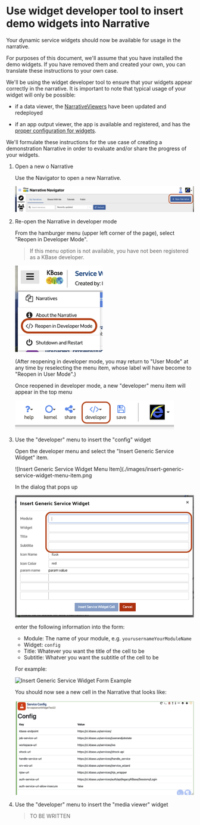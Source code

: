# Use widget developer tool to insert demo widgets into Narrative

Your dynamic service widgets should now be available for usage in the narrative.

For purposes of this document, we'll assume that you have installed the demo widgets. If
you have removed them and created your own, you can translate these instructions to your
own case.

We'll be using the widget developer tool to ensure that your widgets appear correctly in
the narrative. It is important to note that typical usage of your widget will only be
possible:

- if a data viewer, the [NarrativeViewers](./updating-narrative-viewers.md) have been
updated and redeployed

- if an app output viewer, the app is available and registered, and has the [proper
configuration for widgets](./configuring-apps.md).

We'll formulate these instructions for the use case of creating a demonstration
Narrative in order to evaluate and/or share the progress of your widgets.

1. Open a new o Narrative

    Use the Navigator to open a new Narrative.

    ![Navigator New Narrative Button](./images/navigator-new-narrative.png)

2. Re-open the Narrative in developer mode

    From the hamburger menu (upper left corner of the page), select "Reopen in Developer
    Mode".

    > If this menu option is not available, you have not been registered as a KBase
    > developer.

    ![Reopen in Developer Mode Menu](./images/reopen-in-developer-mode.png)

    (After reopening in developer mode, you may return to "User Mode" at any time by
    reselecting the menu item, whose label will have become to "Reopen in User Mode".)

    Once reopened in developer mode, a new "developer" menu item will appear in the top
    menu

    ![Developer Menu Item](./images/developer-menu-item.png)

3. Use the "developer" menu to insert the "config" widget

    Open the developer menu and select the "Insert Generic Service Widget" item.

    ![Insert Generic Service Widget Menu Item](./images/insert-generic-service-widget-menu-item.png

    In the dialog that pops up

    ![Insert Generic Service Widget Form](./images/insert-generic-service-widget-form.png)

    enter the following information into the form:

    - Module: The name of your module, e.g. `yourusernameYourModuleName`
    - Widget: `config`
    - Title: Whatever you want the title of the cell to be
    - Subtitle: Whatver you want the subtitle of the cell to be

    For example:

    ![Insert Generic Service Widget Form
    Example](./images/insert-generic-service-widget-form-example.png)

    You should now see a new cell in the Narrative that looks like:

    ![Service Widget Cell with Config Widget](./images/config-service-widget-cell.png)

4. Use the "developer" menu to insert the "media viewer" widget

    > TO BE WRITTEN

